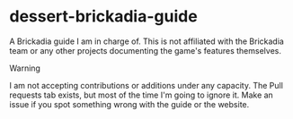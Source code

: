 # dessert-brickadia-guide

A Brickadia guide I am in charge of.
This is not affiliated with the Brickadia team or any other projects documenting the game's features themselves.

> [!WARNING]
> I am not accepting contributions or additions under any capacity. The Pull requests tab exists, but most of the time I'm going to ignore it.
> Make an issue if you spot something wrong with the guide or the website.
